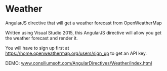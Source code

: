 # Weather
AngularJS directive that will get a weather forecast from OpenWeatherMap

Written using Visual Studio 2015, this AngularJS directive will allow you get the weather forecast and render it.

You will have to sign up first at https://home.openweathermap.org/users/sign_up to get an API key.

DEMO: www.consiliumsoft.com/AngularDirectives/Weather/Index.html



